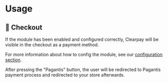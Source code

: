 # Usage

## :eyes: Checkout

If the module has been enabled and configured correctly, Clearpay will be visible in the checkout as a payment method.

For more information about how to config the module, see our [configuration section](./configuration.md).

After pressing the "Pagantis" button, the user will be redirected to Pagantis payment process and redirected to your store afterwards.